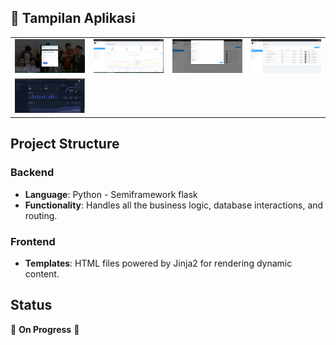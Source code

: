 <h2>📸 Tampilan Aplikasi</h2>

<table>
  <tr>
    <td><img src="static/images/login.png" width="400"/></td>
    <td><img src="static/images/admin.png" width="400"/></td>
    <td><img src="static/images/form siswa.png" width="400"/></td>
    <td><img src="static/images/siswa.png" width="400"/></td>
  </tr>
  <tr>
    <td><img src="static/images/userDashboard.png" width="300"/></td>
  </tr>
</table>


## Project Structure

### Backend
- **Language**: Python - Semiframework flask
- **Functionality**: Handles all the business logic, database interactions, and routing.

### Frontend
- **Templates**: HTML files powered by Jinja2 for rendering dynamic content.

## Status
🚧 **On Progress** 🚧
